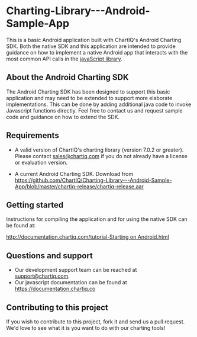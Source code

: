 # Charting-Library---Android-Sample-App

This is a basic Android application built with ChartIQ's Android Charting SDK. 
Both the native SDK and this application are intended to provide guidance on how to implement a native Android app that interacts with the most common API calls in the [javaScript library](https://documentation.chartiq.com).


## About the Android Charting SDK

The Android Charting SDK has been designed to support this basic application and may need to be extended to support more elaborate implementations.
This can be done by adding additional java code to invoke Javascript functions directly. 
Feel free to contact us and request sample code and guidance on how to extend the SDK.

## Requirements

* A valid version of ChartIQ's charting library (version 7.0.2 or greater). Please contact sales@chartiq.com if you do not already have a license or evaluation version.

* A current Android Charting SDK. Download from https://github.com/ChartIQ/Charting-Library---Android-Sample-App/blob/master/chartiq-release/chartiq-release.aar

## Getting started

Instructions for compiling the application and for using the native SDK can be found at:

[http://documentation.chartiq.com/tutorial-Starting on Android.html](http://documentation.chartiq.com/tutorial-Starting%20on%20Android.html)

## Questions and support

- Our development support team can be reached at [support@chartiq.com](mailto:support@chartiq.com).
- Our javascript documentation can be found at https://documentation.chartiq.co


## Contributing to this project

If you wish to contribute to this project, fork it and send us a pull request.
We'd love to see what it is you want to do with our charting tools!
